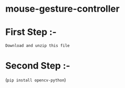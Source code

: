 # mouse-gesture-controller

# First Step :- <br>
`Download and unzip this file` <br>
# Second Step :- <br>
(`pip install opencv-python`)
